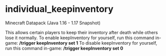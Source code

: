 # individual_keepinventory
Minecraft Datapack (Java 1.16 -  1.17 Snapshot)

This allows certain players to keep their inventory after death while others lose it normally.
To enable keepInventory for yourself, run this command in-game: **/trigger keepInventory set 1**
To disable keepInventory for yourself, run this command in-game: **/trigger keepInventory set 0**
